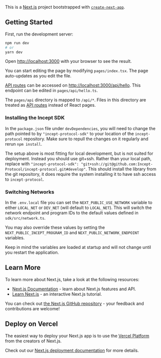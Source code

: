 This is a [Next.js](https://nextjs.org/) project bootstrapped with [`create-next-app`](https://github.com/vercel/next.js/tree/canary/packages/create-next-app).

## Getting Started

First, run the development server:

```bash
npm run dev
# or
yarn dev
```

Open [http://localhost:3000](http://localhost:3000) with your browser to see the result.

You can start editing the page by modifying `pages/index.tsx`. The page auto-updates as you edit the file.

[API routes](https://nextjs.org/docs/api-routes/introduction) can be accessed on [http://localhost:3000/api/hello](http://localhost:3000/api/hello). This endpoint can be edited in `pages/api/hello.ts`.

The `pages/api` directory is mapped to `/api/*`. Files in this directory are treated as [API routes](https://nextjs.org/docs/api-routes/introduction) instead of React pages.

### Installing the Incept SDK 
In the `package.json` file under `devDependencies`, you will need to change the path pointed to by `"incept-protocol-sdk"` to your location of the `incept-protocol` repository. Make sure to repull the changes on it regularly and rerun `npm install`.

The setup above is most fitting for local development, but is not suited for deployment. Instead you should use git+ssh. Rather than your local path, replace with `"incept-protocol-sdk": "git+ssh://git@github.com:Incept-Protocol/incept-protocol.git#develop"`. This should install the library from the git repository, it does require the system installing it to have ssh access to `incept-protocol`.

### Switching Networks

In the `.env.local` file you can set the `NEXT_PUBLIC_USE_NETWORK` variable to either `LOCAL_NET` or `DEV_NET` (will default to `LOCAL_NET`). This will switch the network endpoint and program IDs to the default values defined in `sdk/src/network.ts`.

You may also override these values by setting the `NEXT_PUBLIC_INCEPT_PROGRAM_ID` and `NEXT_PUBLIC_NETWORK_ENDPOINT` variables.

Keep in mind the variables are loaded at startup and will not change until you restart the application.

## Learn More

To learn more about Next.js, take a look at the following resources:

- [Next.js Documentation](https://nextjs.org/docs) - learn about Next.js features and API.
- [Learn Next.js](https://nextjs.org/learn) - an interactive Next.js tutorial.

You can check out [the Next.js GitHub repository](https://github.com/vercel/next.js/) - your feedback and contributions are welcome!

## Deploy on Vercel

The easiest way to deploy your Next.js app is to use the [Vercel Platform](https://vercel.com/new?utm_medium=default-template&filter=next.js&utm_source=create-next-app&utm_campaign=create-next-app-readme) from the creators of Next.js.

Check out our [Next.js deployment documentation](https://nextjs.org/docs/deployment) for more details.
